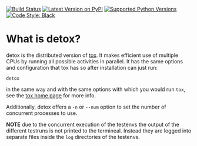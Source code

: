 [![Build Status](https://travis-ci.org/tox-dev/detox.svg?branch=master)](https://travis-ci.org/tox-dev/detox)
[![Latest Version on PyPI](https://badge.fury.io/py/detox.svg)](https://badge.fury.io/py/detox)
[![Supported Python Versions](https://img.shields.io/pypi/pyversions/detox.svg)](https://pypi.org/project/detox/)
[![Code Style: Black](https://img.shields.io/badge/code%20style-black-000000.svg)](https://github.com/ambv/black)

# What is detox?

detox is the distributed version of [tox](https://pypi.org/project/tox/).  It makes efficient use of multiple CPUs by running all possible activities in parallel.  It has the same options and configuration that tox has so after installation can just run:

    detox

in the same way and with the same options with which you would run `tox`, see the [tox home page](http://tox.readthedocs.io) for more info.

Additionally, detox offers a `-n` or `--num` option to set the number of concurrent processes to use.

**NOTE** due to the concurrent execution of the testenvs the output of the different testruns is not printed to the termineal. Instead they are logged into separate files inside the `log` directories of the testenvs.
